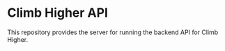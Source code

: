 # Climb Higher API

This repository provides the server for running the backend API for Climb Higher.
